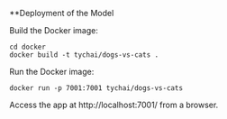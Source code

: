 **Deployment of the Model

Build the Docker image:

    cd docker
    docker build -t tychai/dogs-vs-cats .


Run the Docker image:

    docker run -p 7001:7001 tychai/dogs-vs-cats


Access the app at http://localhost:7001/ from a browser.
